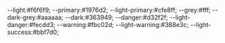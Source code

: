 --light:#f6f6f9;
--primary:#1976d2;
--light-primary:#cfe8ff;
--grey:#fff;
--dark-grey:#aaaaaa;
--dark:#363949;
--danger:#d32f2f;
--light-danger:#fecdd3;
--warning:#fbc02d;
--light-warning:#388e3c;
--light-success:#bbf7d0;    